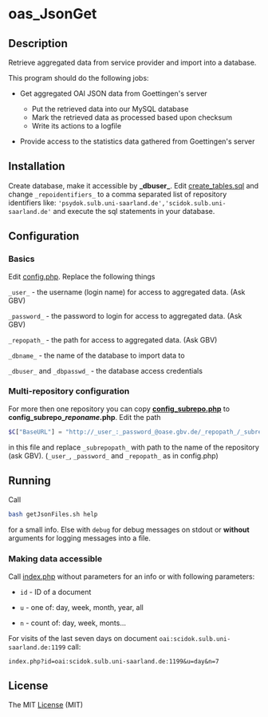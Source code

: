 # oas_JsonGet

## Description

Retrieve aggregated data from service provider and import into a database.

This program should do the following jobs:

- Get aggregated OAI JSON data from Goettingen's server
  - Put the retrieved data into our MySQL database
  - Mark the retrieved data as processed based upon checksum
  - Write its actions to a logfile

- Provide access to the statistics data gathered from Goettingen's server

## Installation

Create database, make it accessible by **\_dbuser_**. Edit [create_tables.sql](./create_tables.sql) and change ````_repoidentifiers_```` to a comma separated list of repository identifiers like: ````'psydok.sulb.uni-saarland.de','scidok.sulb.uni-saarland.de'```` and execute the sql statements in your database.

## Configuration

### Basics

Edit [config.php](./config.php). Replace the following things

 ````_user_```` - the username (login name) for access to aggregated data. (Ask GBV)
 
 ````_password_```` - the password to login for access to aggregated data. (Ask GBV)
 
 ````_repopath_```` - the path for access to aggregated data. (Ask GBV)
 
 ````_dbname_```` - the name of the database to import data to

 ````_dbuser_```` and ````_dbpasswd_```` - the database access credentials

### Multi-repository configuration
 
 For more then one repository you can copy [**config_subrepo.php**](./config_subrepo.php) to **config\_subrepo\_*reponame*.php**. Edit the path
 
 ````php 
 $C["BaseURL"] = "http://_user_:_password_@oase.gbv.de/_repopath_/_subrepopath_/%Y/%m/"; 
 ````
 
in this file and replace ````_subrepopath_```` with path to the name of the repository (ask GBV). (````_user_````, ````_password_```` and ````_repopath_```` as in config.php)
 
## Running

Call 

 ````sh
 bash getJsonFiles.sh help
 ````
for a small info. Else with ````debug```` for debug messages on stdout or __without__ arguments for logging messages into a file.


### Making data accessible

Call [index.php](./index.php) without parameters for an info or with following parameters:

 - ````id```` - ID of a document
 
 - ````u```` - one of: day, week, month, year, all
 
 - ````n```` - count of: day, week, monts...


For visits of the last seven days on document ````oai:scidok.sulb.uni-saarland.de:1199```` call:

 ````index.php?id=oai:scidok.sulb.uni-saarland.de:1199&u=day&n=7````
 
## License

The MIT [License](./LICENSE) (MIT)


